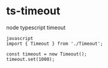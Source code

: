 # ts-timeout
node typescript timeout

```
javascript
import { Timeout } from './Timeout';

const timeout = new Timeout();
timeout.set(1000);
```
